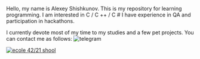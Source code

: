 Hello, my name is Alexey Shishkunov.
This is my repository for learning programming.
I am interested in C / C ++ / C #
I have experience in QA and participation in hackathons.

I currently devote most of my time to my studies and a few pet projects.
You can contact me as follows:
![telegram](https://user-images.githubusercontent.com/63079050/141651177-6f949cbf-eb36-49c6-b78d-297d8f12bead.png)

[![ecole 42/21 shool](https://badge42.herokuapp.com/api/stats/enena)]()
